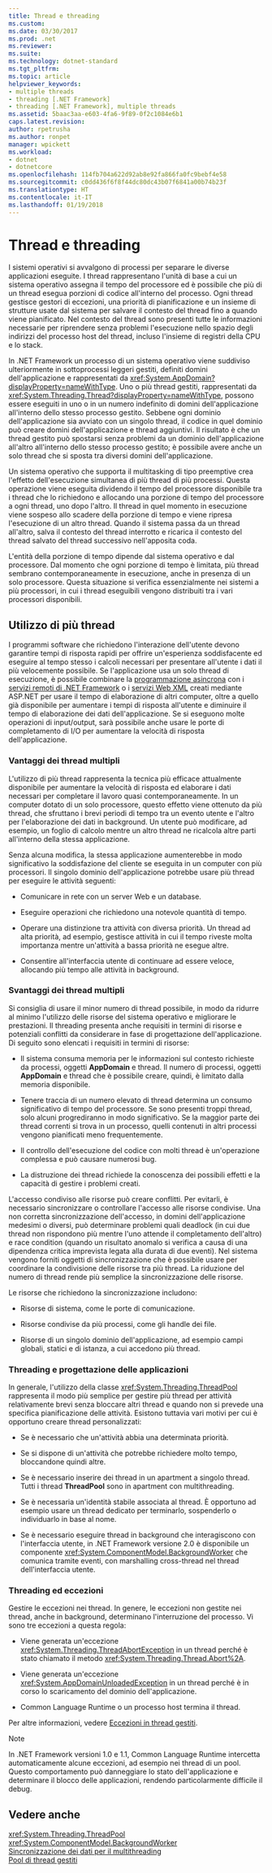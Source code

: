 ```yaml
---
title: Thread e threading
ms.custom: 
ms.date: 03/30/2017
ms.prod: .net
ms.reviewer: 
ms.suite: 
ms.technology: dotnet-standard
ms.tgt_pltfrm: 
ms.topic: article
helpviewer_keywords:
- multiple threads
- threading [.NET Framework]
- threading [.NET Framework], multiple threads
ms.assetid: 5baac3aa-e603-4fa6-9f89-0f2c1084e6b1
caps.latest.revision: 
author: rpetrusha
ms.author: ronpet
manager: wpickett
ms.workload:
- dotnet
- dotnetcore
ms.openlocfilehash: 114fb704a622d92ab8e92fa866fa0fc9bebf4e58
ms.sourcegitcommit: c0dd436f6f8f44dc80dc43b07f6841a00b74b23f
ms.translationtype: HT
ms.contentlocale: it-IT
ms.lasthandoff: 01/19/2018
---
```

# <a name="threads-and-threading"></a>Thread e threading
I sistemi operativi si avvalgono di processi per separare le diverse applicazioni eseguite. I thread rappresentano l'unità di base a cui un sistema operativo assegna il tempo del processore ed è possibile che più di un thread esegua porzioni di codice all'interno del processo. Ogni thread gestisce gestori di eccezioni, una priorità di pianificazione e un insieme di strutture usate dal sistema per salvare il contesto del thread fino a quando viene pianificato. Nel contesto del thread sono presenti tutte le informazioni necessarie per riprendere senza problemi l'esecuzione nello spazio degli indirizzi del processo host del thread, incluso l'insieme di registri della CPU e lo stack.  
  
 In .NET Framework un processo di un sistema operativo viene suddiviso ulteriormente in sottoprocessi leggeri gestiti, definiti domini dell'applicazione e rappresentati da <xref:System.AppDomain?displayProperty=nameWithType>. Uno o più thread gestiti, rappresentati da <xref:System.Threading.Thread?displayProperty=nameWithType>, possono essere eseguiti in uno o in un numero indefinito di domini dell'applicazione all'interno dello stesso processo gestito. Sebbene ogni dominio dell'applicazione sia avviato con un singolo thread, il codice in quel dominio può creare domini dell'applicazione e thread aggiuntivi. Il risultato è che un thread gestito può spostarsi senza problemi da un dominio dell'applicazione all'altro all'interno dello stesso processo gestito; è possibile avere anche un solo thread che si sposta tra diversi domini dell'applicazione.  
  
 Un sistema operativo che supporta il multitasking di tipo preemptive crea l'effetto dell'esecuzione simultanea di più thread di più processi. Questa operazione viene eseguita dividendo il tempo del processore disponibile tra i thread che lo richiedono e allocando una porzione di tempo del processore a ogni thread, uno dopo l'altro. Il thread in quel momento in esecuzione viene sospeso allo scadere della porzione di tempo e viene ripresa l'esecuzione di un altro thread. Quando il sistema passa da un thread all'altro, salva il contesto del thread interrotto e ricarica il contesto del thread salvato del thread successivo nell'apposita coda.  
  
 L'entità della porzione di tempo dipende dal sistema operativo e dal processore. Dal momento che ogni porzione di tempo è limitata, più thread sembrano contemporaneamente in esecuzione, anche in presenza di un solo processore. Questa situazione si verifica essenzialmente nei sistemi a più processori, in cui i thread eseguibili vengono distribuiti tra i vari processori disponibili.  
  
## <a name="when-to-use-multiple-threads"></a>Utilizzo di più thread  
 I programmi software che richiedono l'interazione dell'utente devono garantire tempi di risposta rapidi per offrire un'esperienza soddisfacente ed eseguire al tempo stesso i calcoli necessari per presentare all'utente i dati il più velocemente possibile. Se l'applicazione usa un solo thread di esecuzione, è possibile combinare la [programmazione asincrona](../../../docs/standard/asynchronous-programming-patterns/calling-synchronous-methods-asynchronously.md) con i [servizi remoti di .NET Framework](http://msdn.microsoft.com/library/eccb1d31-0a22-417a-97fd-f4f1f3aa4462) o i [servizi Web XML](http://msdn.microsoft.com/library/1e64af78-d705-4384-b08d-591a45f4379c) creati mediante ASP.NET per usare il tempo di elaborazione di altri computer, oltre a quello già disponibile per aumentare i tempi di risposta all'utente e diminuire il tempo di elaborazione dei dati dell'applicazione. Se si eseguono molte operazioni di input/output, sarà possibile anche usare le porte di completamento di I/O per aumentare la velocità di risposta dell'applicazione.  
  
### <a name="advantages-of-multiple-threads"></a>Vantaggi dei thread multipli  
 L'utilizzo di più thread rappresenta la tecnica più efficace attualmente disponibile per aumentare la velocità di risposta ed elaborare i dati necessari per completare il lavoro quasi contemporaneamente. In un computer dotato di un solo processore, questo effetto viene ottenuto da più thread, che sfruttano i brevi periodi di tempo tra un evento utente e l'altro per l'elaborazione dei dati in background. Un utente può modificare, ad esempio, un foglio di calcolo mentre un altro thread ne ricalcola altre parti all'interno della stessa applicazione.  
  
 Senza alcuna modifica, la stessa applicazione aumenterebbe in modo significativo la soddisfazione del cliente se eseguita in un computer con più processori. Il singolo dominio dell'applicazione potrebbe usare più thread per eseguire le attività seguenti:  
  
-   Comunicare in rete con un server Web e un database.  
  
-   Eseguire operazioni che richiedono una notevole quantità di tempo.  
  
-   Operare una distinzione tra attività con diversa priorità. Un thread ad alta priorità, ad esempio, gestisce attività in cui il tempo riveste molta importanza mentre un'attività a bassa priorità ne esegue altre.  
  
-   Consentire all'interfaccia utente di continuare ad essere veloce, allocando più tempo alle attività in background.  
  
### <a name="disadvantages-of-multiple-threads"></a>Svantaggi dei thread multipli  
 Si consiglia di usare il minor numero di thread possibile, in modo da ridurre al minimo l'utilizzo delle risorse del sistema operativo e migliorare le prestazioni. Il threading presenta anche requisiti in termini di risorse e potenziali conflitti da considerare in fase di progettazione dell'applicazione. Di seguito sono elencati i requisiti in termini di risorse:  
  
-   Il sistema consuma memoria per le informazioni sul contesto richieste da processi, oggetti **AppDomain** e thread. Il numero di processi, oggetti **AppDomain** e thread che è possibile creare, quindi, è limitato dalla memoria disponibile.  
  
-   Tenere traccia di un numero elevato di thread determina un consumo significativo di tempo del processore. Se sono presenti troppi thread, solo alcuni progrediranno in modo significativo. Se la maggior parte dei thread correnti si trova in un processo, quelli contenuti in altri processi vengono pianificati meno frequentemente.  
  
-   Il controllo dell'esecuzione del codice con molti thread è un'operazione complessa e può causare numerosi bug.  
  
-   La distruzione dei thread richiede la conoscenza dei possibili effetti e la capacità di gestire i problemi creati.  
  
 L'accesso condiviso alle risorse può creare conflitti. Per evitarli, è necessario sincronizzare o controllare l'accesso alle risorse condivise. Una non corretta sincronizzazione dell'accesso, in domini dell'applicazione medesimi o diversi, può determinare problemi quali deadlock (in cui due thread non rispondono più mentre l'uno attende il completamento dell'altro) e race condition (quando un risultato anomalo si verifica a causa di una dipendenza critica imprevista legata alla durata di due eventi). Nel sistema vengono forniti oggetti di sincronizzazione che è possibile usare per coordinare la condivisione delle risorse tra più thread. La riduzione del numero di thread rende più semplice la sincronizzazione delle risorse.  
  
 Le risorse che richiedono la sincronizzazione includono:  
  
-   Risorse di sistema, come le porte di comunicazione.  
  
-   Risorse condivise da più processi, come gli handle dei file.  
  
-   Risorse di un singolo dominio dell'applicazione, ad esempio campi globali, statici e di istanza, a cui accedono più thread.  
  
### <a name="threading-and-application-design"></a>Threading e progettazione delle applicazioni  
 In generale, l'utilizzo della classe <xref:System.Threading.ThreadPool> rappresenta il modo più semplice per gestire più thread per attività relativamente brevi senza bloccare altri thread e quando non si prevede una specifica pianificazione delle attività. Esistono tuttavia vari motivi per cui è opportuno creare thread personalizzati:  
  
-   Se è necessario che un'attività abbia una determinata priorità.  
  
-   Se si dispone di un'attività che potrebbe richiedere molto tempo, bloccandone quindi altre.  
  
-   Se è necessario inserire dei thread in un apartment a singolo thread. Tutti i thread **ThreadPool** sono in apartment con multithreading.  
  
-   Se è necessaria un'identità stabile associata al thread. È opportuno ad esempio usare un thread dedicato per terminarlo, sospenderlo o individuarlo in base al nome.  
  
-   Se è necessario eseguire thread in background che interagiscono con l'interfaccia utente, in .NET Framework versione 2.0 è disponibile un componente <xref:System.ComponentModel.BackgroundWorker> che comunica tramite eventi, con marshalling cross-thread nel thread dell'interfaccia utente.  
  
### <a name="threading-and-exceptions"></a>Threading ed eccezioni  
 Gestire le eccezioni nei thread. In genere, le eccezioni non gestite nei thread, anche in background, determinano l'interruzione del processo. Vi sono tre eccezioni a questa regola:  
  
-   Viene generata un'eccezione <xref:System.Threading.ThreadAbortException> in un thread perché è stato chiamato il metodo <xref:System.Threading.Thread.Abort%2A>.  
  
-   Viene generata un'eccezione <xref:System.AppDomainUnloadedException> in un thread perché è in corso lo scaricamento del dominio dell'applicazione.  
  
-   Common Language Runtime o un processo host termina il thread.  
  
 Per altre informazioni, vedere [Eccezioni in thread gestiti](../../../docs/standard/threading/exceptions-in-managed-threads.md).  
  
> [!NOTE]
>  In .NET Framework versioni 1.0 e 1.1, Common Language Runtime intercetta automaticamente alcune eccezioni, ad esempio nei thread di un pool. Questo comportamento può danneggiare lo stato dell'applicazione e determinare il blocco delle applicazioni, rendendo particolarmente difficile il debug.  
  
## <a name="see-also"></a>Vedere anche  
 <xref:System.Threading.ThreadPool>  
 <xref:System.ComponentModel.BackgroundWorker>  
 [Sincronizzazione dei dati per il multithreading](../../../docs/standard/threading/synchronizing-data-for-multithreading.md)  
 [Pool di thread gestiti](../../../docs/standard/threading/the-managed-thread-pool.md)

